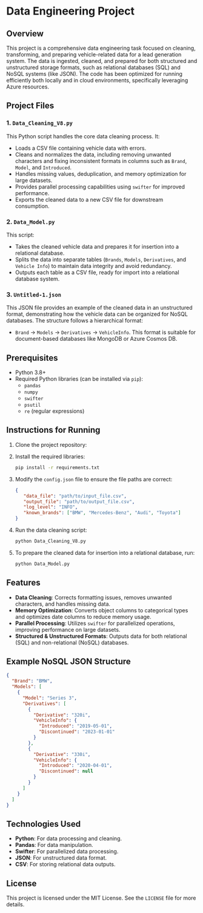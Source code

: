 # Data Engineering Project

## Overview
This project is a comprehensive data engineering task focused on cleaning, transforming, and preparing vehicle-related data for a lead generation system. The data is ingested, cleaned, and prepared for both structured and unstructured storage formats, such as relational databases (SQL) and NoSQL systems (like JSON). The code has been optimized for running efficiently both locally and in cloud environments, specifically leveraging Azure resources.

## Project Files
### 1. `Data_Cleaning_V8.py`
This Python script handles the core data cleaning process. It:
- Loads a CSV file containing vehicle data with errors.
- Cleans and normalizes the data, including removing unwanted characters and fixing inconsistent formats in columns such as `Brand`, `Model`, and `Introduced`.
- Handles missing values, deduplication, and memory optimization for large datasets.
- Provides parallel processing capabilities using `swifter` for improved performance.
- Exports the cleaned data to a new CSV file for downstream consumption.

### 2. `Data_Model.py`
This script:
- Takes the cleaned vehicle data and prepares it for insertion into a relational database.
- Splits the data into separate tables (`Brands`, `Models`, `Derivatives`, and `Vehicle Info`) to maintain data integrity and avoid redundancy.
- Outputs each table as a CSV file, ready for import into a relational database system.

### 3. `Untitled-1.json`
This JSON file provides an example of the cleaned data in an unstructured format, demonstrating how the vehicle data can be organized for NoSQL databases. The structure follows a hierarchical format:
- `Brand` -> `Models` -> `Derivatives` -> `VehicleInfo`.
This format is suitable for document-based databases like MongoDB or Azure Cosmos DB.

## Prerequisites
- Python 3.8+
- Required Python libraries (can be installed via `pip`):
  - `pandas`
  - `numpy`
  - `swifter`
  - `psutil`
  - `re` (regular expressions)

## Instructions for Running
1. Clone the project repository:

2. Install the required libraries:
   ```bash
   pip install -r requirements.txt
   ```

3. Modify the `config.json` file to ensure the file paths are correct:
   ```json
   {
      "data_file": "path/to/input_file.csv",
      "output_file": "path/to/output_file.csv",
      "log_level": "INFO",
      "known_brands": ["BMW", "Mercedes-Benz", "Audi", "Toyota"]
   }
   ```

4. Run the data cleaning script:
   ```bash
   python Data_Cleaning_V8.py
   ```

5. To prepare the cleaned data for insertion into a relational database, run:
   ```bash
   python Data_Model.py
   ```

## Features
- **Data Cleaning**: Corrects formatting issues, removes unwanted characters, and handles missing data.
- **Memory Optimization**: Converts object columns to categorical types and optimizes date columns to reduce memory usage.
- **Parallel Processing**: Utilizes `swifter` for parallelized operations, improving performance on large datasets.
- **Structured & Unstructured Formats**: Outputs data for both relational (SQL) and non-relational (NoSQL) databases.

## Example NoSQL JSON Structure
```json
{
  "Brand": "BMW",
  "Models": [
    {
      "Model": "Series 3",
      "Derivatives": [
        {
          "Derivative": "320i",
          "VehicleInfo": {
            "Introduced": "2019-05-01",
            "Discontinued": "2023-01-01"
          }
        },
        {
          "Derivative": "330i",
          "VehicleInfo": {
            "Introduced": "2020-04-01",
            "Discontinued": null
          }
        }
      ]
    }
  ]
}
```

## Technologies Used
- **Python**: For data processing and cleaning.
- **Pandas**: For data manipulation.
- **Swifter**: For parallelized data processing.
- **JSON**: For unstructured data format.
- **CSV**: For storing relational data outputs.


## License
This project is licensed under the MIT License. See the `LICENSE` file for more details.
